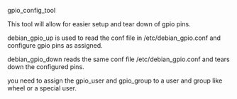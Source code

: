 gpio_config_tool

This tool will allow for easier setup and tear down of gpio pins.

debian_gpio_up is used to read the conf file in /etc/debian_gpio.conf and configure gpio pins as assigned.

debian_gpio_down reads the same conf file /etc/debian_gpio.conf and tears down the configured pins.

you need to assign the gpio_user and gpio_group to a user and group like wheel or a special user.

